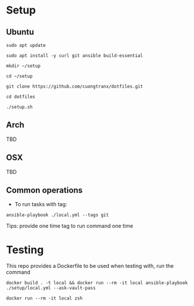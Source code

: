 # Setup

## Ubuntu

```
sudo apt update

sudo apt install -y curl git ansible build-essential

mkdir ~/setup

cd ~/setup

git clone https://github.com/cuongtranx/dotfiles.git

cd dotfiles

./setup.sh
```

## Arch

TBD

## OSX

TBD

## Common operations

* To run tasks with tag:

`ansible-playbook ./local.yml --tags git`

Tips: provide one time tag to run command one time



# Testing

This repo provides a Dockerfile to be used when testing with, run the command

```
docker build . -t local && docker run --rm -it local ansible-playbook ./setup/local.yml --ask-vault-pass

docker run --rm -it local zsh
```
